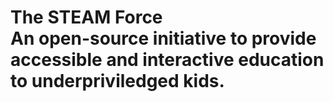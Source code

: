 # The STEAM Force <br /> An open-source initiative to provide accessible and interactive education to underpriviledged kids.
